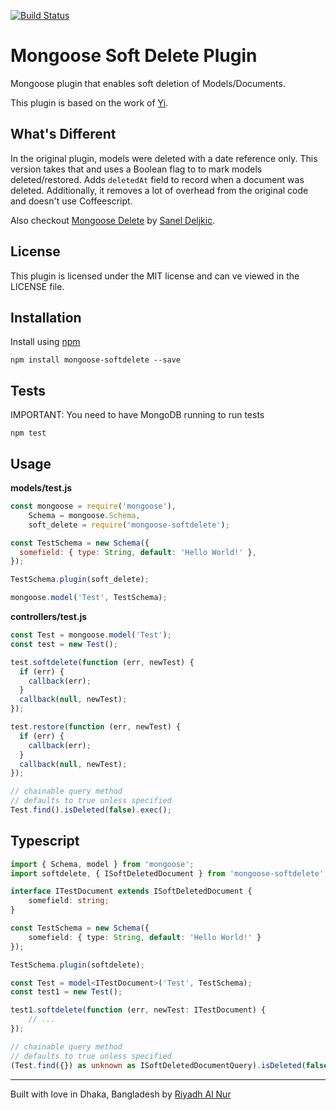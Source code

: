 [![Build Status](https://travis-ci.org/riyadhalnur/mongoose-softdelete.svg?branch=master)](https://travis-ci.org/riyadhalnur/mongoose-softdelete)

# Mongoose Soft Delete Plugin

Mongoose plugin that enables soft deletion of Models/Documents.

This plugin is based on the work of [Yi](https://github.com/yi).

## What's Different

In the original plugin, models were deleted with a date reference only. This version takes that and uses a Boolean flag to to mark models deleted/restored. Adds `deletedAt` field to record when a document was deleted. Additionally, it removes a lot of overhead from the original code and doesn't use Coffeescript.

Also checkout [Mongoose Delete](https://github.com/dsanel/mongoose-delete) by [Sanel Deljkic](https://github.com/dsanel).

## License

This plugin is licensed under the MIT license and can ve viewed in the LICENSE file.

## Installation

Install using [npm](https://npmjs.org)

```
npm install mongoose-softdelete --save
```

## Tests

IMPORTANT: You need to have MongoDB running to run tests

```
npm test
```

## Usage

**models/test.js**

```js
const mongoose = require('mongoose'),
    Schema = mongoose.Schema,
    soft_delete = require('mongoose-softdelete');

const TestSchema = new Schema({
  somefield: { type: String, default: 'Hello World!' },
});

TestSchema.plugin(soft_delete);

mongoose.model('Test', TestSchema);
```

**controllers/test.js**

```js
const Test = mongoose.model('Test');
const test = new Test();

test.softdelete(function (err, newTest) {
  if (err) {
    callback(err);
  }
  callback(null, newTest);
});

test.restore(function (err, newTest) {
  if (err) {
    callback(err);
  }
  callback(null, newTest);
});

// chainable query method
// defaults to true unless specified
Test.find().isDeleted(false).exec();
```

## Typescript

```ts
import { Schema, model } from 'mongoose';
import softdelete, { ISoftDeletedDocument } from 'mongoose-softdelete';

interface ITestDocument extends ISoftDeletedDocument {
    somefield: string;
}

const TestSchema = new Schema({
    somefield: { type: String, default: 'Hello World!' }
});

TestSchema.plugin(softdelete);

const Test = model<ITestDocument>('Test', TestSchema);
const test1 = new Test();

test1.softdelete(function (err, newTest: ITestDocument) {
    // ...
});

// chainable query method
// defaults to true unless specified
(Test.find({}) as unknown as ISoftDeletedDocumentQuery).isDeleted(false)
```

---

Built with love in Dhaka, Bangladesh by [Riyadh Al Nur](https://twitter.com/riyadhalnur)
